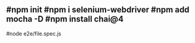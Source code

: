 #npm init
#npm i selenium-webdriver 
#npm add mocha -D 
#npm install chai@4
-------------------
#node e2e/file.spec.js       